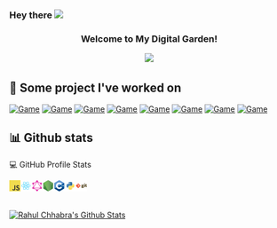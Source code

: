 ### Hey there <img src="https://media.giphy.com/media/hvRJCLFzcasrR4ia7z/giphy.gif" width="25px">


<h3 align="center">
  Welcome to My Digital Garden!
 

<!-- Typing SVG by DenverCoder1 - https://github.com/DenverCoder1/readme-typing-svg -->
<p align="center">
  <a href="https://github.com/rahulchhabra177">

<img src="https://readme-typing-svg.herokuapp.com?color=051A5D&lines=Hi+I+am+Rahul+Chhabra;I+like+complex+problems;I+like+Challenges"></a>
</p>






## 📘 Some project I've worked on

 <a href="https://github.com/rahulchhabra177/CoviWars-Multiplayer"><img width="282" src="https://github-readme-stats.vercel.app/api/pin/?username=rahulchhabra177&repo=CoviWars-Multiplayer&theme=react&bg_color=1F222E&title_color=F85D7F&icon_color=F8D866&hide_border=true&show_icons=false" alt="Game"></a>
  <a href="https://github.com/rahulchhabra177/Traffic-Density-Estimation"><img width="282" src="https://github-readme-stats.vercel.app/api/pin/?username=rahulchhabra177&repo=Traffic-Density-Estimation&theme=react&bg_color=1F222E&title_color=F85D7F&icon_color=F8D866&hide_border=true&show_icons=false" alt="Game"></a>
  <a href="https://github.com/rahulchhabra177/MIPS_Simulator"><img width="282" src="https://github-readme-stats.vercel.app/api/pin/?username=rahulchhabra177&repo=MIPS_Simulator&theme=react&bg_color=1F222E&title_color=F85D7F&icon_color=F8D866&hide_border=true&show_icons=false" alt="Game"></a>
  <a href="https://github.com/rahulchhabra177/Whatsapp_Clone"><img width="282" src="https://github-readme-stats.vercel.app/api/pin/?username=rahulchhabra177&repo=Whatsapp_Clone&theme=react&bg_color=1F222E&title_color=F85D7F&icon_color=F8D866&hide_border=true&show_icons=false" alt="Game"></a>
  <a href="https://github.com/rahulchhabra177/Amazon_Clone"><img width="282" src="https://github-readme-stats.vercel.app/api/pin/?username=rahulchhabra177&repo=Amazon_Clone&theme=react&bg_color=1F222E&title_color=F85D7F&icon_color=F8D866&hide_border=true&show_icons=false" alt="Game"></a>
  <a href="https://github.com/rahulchhabra177/tinder-clone"><img width="282" src="https://github-readme-stats.vercel.app/api/pin/?username=rahulchhabra177&repo=tinder-clone&theme=react&bg_color=1F222E&title_color=F85D7F&icon_color=F8D866&hide_border=true&show_icons=false" alt="Game"></a>
  <a href="https://github.com/rahulchhabra177/TikTok_Clone"><img width="282" src="https://github-readme-stats.vercel.app/api/pin/?username=rahulchhabra177&repo=TikTok_Clone&theme=react&bg_color=1F222E&title_color=F85D7F&icon_color=F8D866&hide_border=true&show_icons=false" alt="Game"></a>
  <a href="https://github.com/rahulchhabra177/Dynamic_Memory_Allocation"><img width="282" src="https://github-readme-stats.vercel.app/api/pin/?username=rahulchhabra177&repo=Dynamic_Memory_Allocation&theme=react&bg_color=1F222E&title_color=F85D7F&icon_color=F8D866&hide_border=true&show_icons=false" alt="Game"></a>



## 📊 Github stats

 
  <summary>💻 GitHub Profile Stats</summary>


<code><img height="20" src="https://raw.githubusercontent.com/github/explore/80688e429a7d4ef2fca1e82350fe8e3517d3494d/topics/javascript/javascript.png"></code><code><img height="20" src="https://raw.githubusercontent.com/github/explore/80688e429a7d4ef2fca1e82350fe8e3517d3494d/topics/react/react.png"></code><code><img height="20" src="https://raw.githubusercontent.com/github/explore/5c058a388828bb5fde0bcafd4bc867b5bb3f26f3/topics/graphql/graphql.png"></code><code><img height="20" src="https://raw.githubusercontent.com/github/explore/80688e429a7d4ef2fca1e82350fe8e3517d3494d/topics/nodejs/nodejs.png"></code><code><img height="20" src="https://raw.githubusercontent.com/github/explore/80688e429a7d4ef2fca1e82350fe8e3517d3494d/topics/cpp/cpp.png"></code><code><img height="20" src="https://raw.githubusercontent.com/github/explore/80688e429a7d4ef2fca1e82350fe8e3517d3494d/topics/python/python.png"></code><code><img height="20" src="https://raw.githubusercontent.com/github/explore/80688e429a7d4ef2fca1e82350fe8e3517d3494d/topics/git/git.png"></code>


  <br/>
    <a href="https://github.com/anuraghazra/github-readme-stats"><img alt="Rahul Chhabra's Github Stats" src="https://denvercoder1-github-readme-stats.vercel.app/api/?username=rahulchhabra177&show_icons=true&count_private=true&theme=react&hide_border=true&bg_color=1F222E&title_color=F85D7F&icon_color=F8D866" height="192px"/></a>
    





  <br/>



